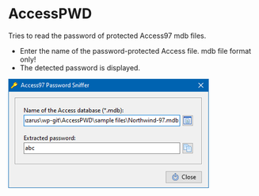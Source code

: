 # AccessPWD

Tries to read the password of protected Access97 mdb files.
* Enter the name of the password-protected Access file. mdb file format only!
* The detected password is displayed.

![Screenshot](screenshot/screenshot.png)
